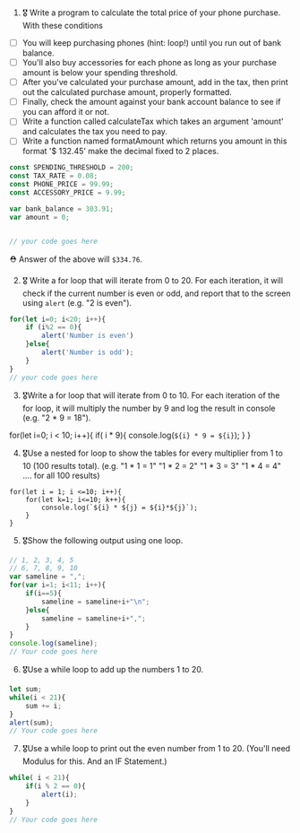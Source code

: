 1. 🎖 Write a program to calculate the total price of your phone purchase. With these conditions
 * [ ] You will keep purchasing phones (hint: loop!) until you run out of bank balance.
 * [ ] You'll also buy accessories for each phone as long as your purchase amount is below your spending threshold.
 * [ ] After you've calculated your purchase amount, add in the tax, then print out the calculated purchase amount, properly formatted.
 * [ ] Finally, check the amount against your bank account balance to see if you can afford it or not.
 * [ ] Write a function called calculateTax which takes an argument 'amount' and calculates the tax you need to pay.
 * [ ] Write a function named formatAmount which returns you amount in this format '$ 132.45' make the decimal fixed to 2 places.
```js
const SPENDING_THRESHOLD = 200;
const TAX_RATE = 0.08;
const PHONE_PRICE = 99.99;
const ACCESSORY_PRICE = 9.99;

var bank_balance = 303.91;
var amount = 0;


// your code goes here
```
 ⛑ Answer of the above will `$334.76`.

2. 🎖 Write a for loop that will iterate from 0 to 20. For each iteration, it will check if the current number is even or odd, and report that to the screen using `alert` (e.g. "2 is even").
```js
for(let i=0; i<20; i++){
    if (i%2 == 0){
        alert('Number is even')
    }else{
        alert('Number is odd');
    }
}
// your code goes here
```

3. 🎖Write a for loop that will iterate from 0 to 10. For each iteration of the for loop, it will multiply the number by 9 and log the result in console (e.g. "2 * 9 = 18").

for(let i=0; i < 10; i++){
    if( i * 9){
        console.log(`${i} * 9 = ${i}`);
    }
}

4. 🎖Use a nested for loop to show the tables for every multiplier from 1 to 10 (100 results total).
(e.g.
"1 * 1 = 1"
"1 * 2 = 2"
"1 * 3 = 3"
"1 * 4 = 4"
.... for all 100 results)

````
for(let i = 1; i <=10; i++){
    for(let k=1; i<=10; k++){
        console.log(`${i} * ${j} = ${i}*${j}`);
    }
}
````

5. 🎖Show the following output using one loop.
```js
// 1, 2, 3, 4, 5
// 6, 7, 8, 9, 10
var sameline = ",";
for(var i=1; i<11; i++){
    if(i==5){
        sameline = sameline+i+"\n";
    }else{
        sameline = sameline+i+",";
    }
}
console.log(sameline);
// Your code goes here
```

6. 🎖Use a while loop to add up the numbers 1 to 20.
```js
let sum;
while(i < 21){
    sum += i;
}
alert(sum);
// Your code goes here
```

7. 🎖Use a while loop to print out the even number from 1 to 20. (You'll need Modulus for this. And an IF Statement.)
```js
while( i < 21){
    if(i % 2 == 0){
        alert(i);
    }
}
// Your code goes here
```